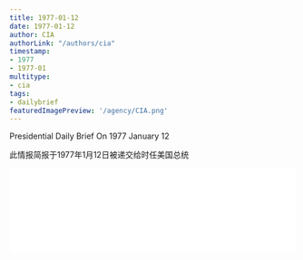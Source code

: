 ```yaml
---
title: 1977-01-12
date: 1977-01-12
author: CIA 
authorLink: "/authors/cia"
timestamp: 
- 1977
- 1977-01
multitype: 
- cia
tags: 
- dailybrief
featuredImagePreview: '/agency/CIA.png'
---
```



Presidential Daily Brief On 1977 January 12

此情报简报于1977年1月12日被递交给时任美国总统

<!--more-->





<div id="over" style="width:100%; overflow:hidden"> <iframe id="sFrame" name="sFrame" frameborder="no" border="0"  allowfullscreen marginwidth="0" scrolling="no" src = " /CIA/1977-01-12.html "  style = " position:absulute; width: 806px; top: 300;" > </iframe> </div>